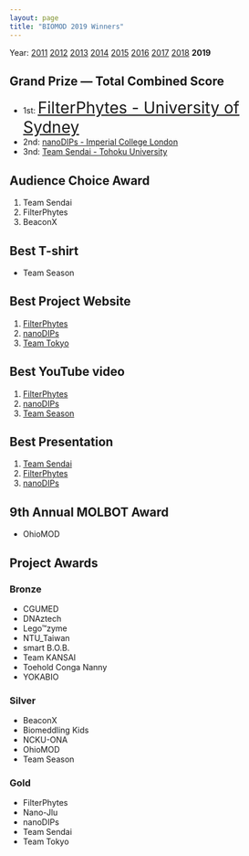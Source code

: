 ```yaml
---
layout: page
title: "BIOMOD 2019 Winners"
---
```


Year: [2011](/winners/2011.html) [2012](/winners/2012.html) [2013](/winners/2013.html) [2014](/winners/2014.html) [2015](/winners/2015.html) [2016](/winners/2016.html) [2017](/winners/2017.html) [2018](/winners/2018.html) **2019**

## Grand Prize — Total Combined Score

- 1st: <a target="_blank" style="font-size:200%;" href="https://usyd-biomod-2019.webflow.io/">FilterPhytes - University of Sydney</a><br>
- 2nd: <a target="_blank" href="https://nanodips.github.io/website/">nanoDIPs - Imperial College London</a><br>
- 3nd: <a target="_blank" href="https://teamsendai2019biomod.github.io/TeamSendai2019/">Team Sendai - Tohoku University</a>


## Audience Choice Award

1. Team Sendai
2. FilterPhytes
3. BeaconX

## Best T-shirt

* Team Season

## Best Project Website

1. [FilterPhytes](https://usyd-biomod-2019.webflow.io/)
2. [nanoDIPs](https://nanodips.github.io/website/)
3. [Team Tokyo](http://biomodtokyo2019.github.io/wiki/)

## Best YouTube video

1. [FilterPhytes](https://www.youtube.com/watch?v=AFeIDig4adc)
2. [nanoDIPs](https://www.youtube.com/watch?v=Q-2sD256jyk)
3. [Team Season](https://www.youtube.com/watch?v=V7lnsDEbr9g)

## Best Presentation

1. [Team Sendai](https://teamsendai2019biomod.github.io/TeamSendai2019/)
2. [FilterPhytes](https://usyd-biomod-2019.webflow.io/)
3. [nanoDIPs](https://nanodips.github.io/website/)

## 9th Annual MOLBOT Award

* OhioMOD

## Project Awards

### Bronze

- CGUMED
- DNAztech
- Lego™zyme
- NTU_Taiwan
- smart B.O.B.
- Team KANSAI
- Toehold Conga Nanny
- YOKABIO

### Silver

- BeaconX
- Biomeddling Kids
- NCKU-ONA
- OhioMOD
- Team Season

### Gold

- FilterPhytes
- Nano-Jlu
- nanoDIPs
- Team Sendai
- Team Tokyo
